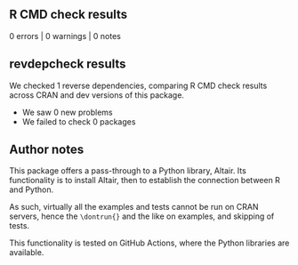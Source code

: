 ## R CMD check results

0 errors | 0 warnings  | 0 notes

## revdepcheck results

We checked 1 reverse dependencies, comparing R CMD check results across CRAN and dev versions of this package.

 * We saw 0 new problems
 * We failed to check 0 packages

## Author notes

This package offers a pass-through to a Python library, Altair. Its 
functionality is to install Altair, then to establish the connection between R
and Python.

As such, virtually all the examples and tests cannot be run on CRAN servers, 
hence the `\dontrun{}` and the like on examples, and skipping of tests. 

This functionality is tested on GitHub Actions, where the Python libraries are available.

